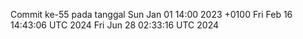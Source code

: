 Commit ke-55 pada tanggal Sun Jan 01 14:00 2023 +0100
Fri Feb 16 14:43:06 UTC 2024
Fri Jun 28 02:33:16 UTC 2024
